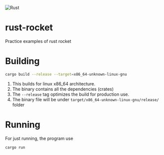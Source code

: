 ![Rust](https://github.com/gowthamgutha/rust-rocket/workflows/Rust/badge.svg)

# rust-rocket
Practice examples of rust rocket

# Building

```bash
cargo build --release --target=x86_64-unknown-linux-gnu
```

1. This builds for linux x86_64 architecture.
2. The binary contains all the dependencies (crates)
3. The `--release` tag optimizes the build for production use.
4. The binary file will be under `target/x86_64-unknown-linux-gnu/release/` folder

# Running

For just running, the program use

```bash
cargo run
```